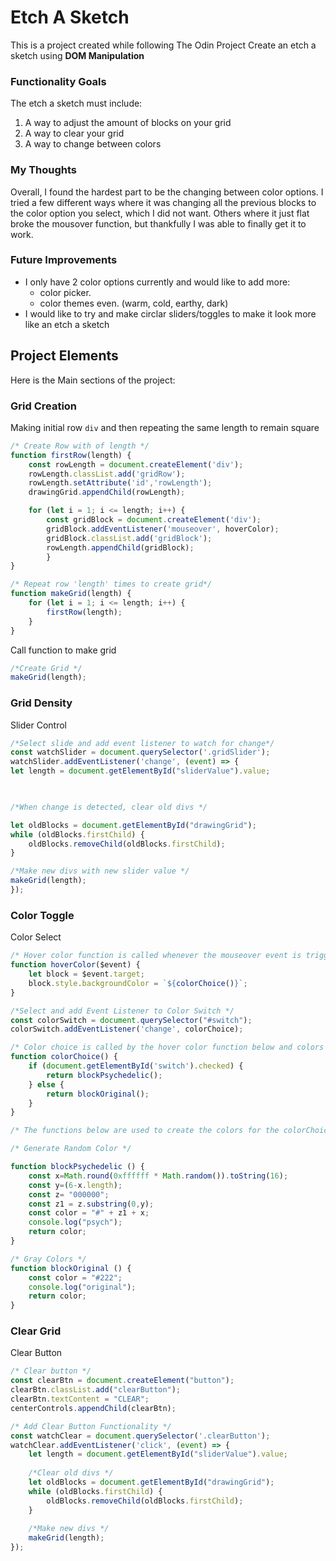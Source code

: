 # Etch A Sketch 
This is a project created while following The Odin Project 
Create an etch a sketch using **DOM Manipulation**

### Functionality Goals
The etch a sketch must include:
1. A way to adjust the amount of blocks on your grid
2. A way to clear your grid
3. A way to change between colors

### My Thoughts
Overall, I found the hardest part to be the changing between color options.  I tried a few different ways where it was changing all the previous blocks to the color option you select, which I did not want. Others where it just flat broke the mousover function, but thankfully I was able to finally get it to work.

### Future Improvements
- I only have 2 color options currently and would like to add more:
	-  color picker.
	- color themes even. (warm, cold, earthy, dark)
- I would like to try and make circlar sliders/toggles to make it look more like an etch a sketch


## Project Elements
Here is the Main sections of the project:

### Grid Creation
Making initial row `div` and then repeating the same length to remain square
```js
/* Create Row with of length */
function firstRow(length) {
	const rowLength = document.createElement('div');
	rowLength.classList.add('gridRow');
	rowLength.setAttribute('id','rowLength');
	drawingGrid.appendChild(rowLength);

	for (let i = 1; i <= length; i++) {
		const gridBlock = document.createElement('div');
		gridBlock.addEventListener('mouseover', hoverColor);
		gridBlock.classList.add('gridBlock');
		rowLength.appendChild(gridBlock);
		}
}

/* Repeat row 'length' times to create grid*/
function makeGrid(length) {
	for (let i = 1; i <= length; i++) {
		firstRow(length);
	}
}
```

Call function to make grid
```js
/*Create Grid */
makeGrid(length);
```


### Grid Density
Slider Control
```js
/*Select slide and add event listener to watch for change*/
const watchSlider = document.querySelector('.gridSlider');
watchSlider.addEventListener('change', (event) => {
let length = document.getElementById("sliderValue").value;

  

/*When change is detected, clear old divs */

let oldBlocks = document.getElementById("drawingGrid");
while (oldBlocks.firstChild) {
	oldBlocks.removeChild(oldBlocks.firstChild);
}

/*Make new divs with new slider value */
makeGrid(length);
});

```

### Color Toggle
Color Select
```js
/* Hover color function is called whenever the mouseover event is triggered within the grid. The even listener is added when the grid is created above*/
function hoverColor($event) {
	let block = $event.target;
	block.style.backgroundColor = `${colorChoice()}`;
}

/*Select and add Event Listener to Color Switch */
const colorSwitch = document.querySelector("#switch");
colorSwitch.addEventListener('change', colorChoice);

/* Color choice is called by the hover color function below and colors grid based on the state of the switch above */
function colorChoice() {
	if (document.getElementById('switch').checked) {
		return blockPsychedelic();
	} else {
		return blockOriginal();
	}
}

/* The functions below are used to create the colors for the colorChoice function above. */

/* Generate Random Color */

function blockPsychedelic () {
	const x=Math.round(0xffffff * Math.random()).toString(16);
	const y=(6-x.length);
	const z= "000000";
	const z1 = z.substring(0,y);
	const color = "#" + z1 + x;
	console.log("psych");
	return color;
}

/* Gray Colors */
function blockOriginal () {
	const color = "#222";
	console.log("original");
	return color;
}

```


### Clear Grid
Clear Button
```js
/* Clear button */
const clearBtn = document.createElement("button");
clearBtn.classList.add("clearButton");
clearBtn.textContent = "CLEAR";
centerControls.appendChild(clearBtn);

/* Add Clear Button Functionality */
const watchClear = document.querySelector('.clearButton');
watchClear.addEventListener('click', (event) => {
	let length = document.getElementById("sliderValue").value;
	
	/*Clear old divs */
	let oldBlocks = document.getElementById("drawingGrid");
	while (oldBlocks.firstChild) {
		oldBlocks.removeChild(oldBlocks.firstChild);
	}
	
	/*Make new divs */
	makeGrid(length);
});
```

